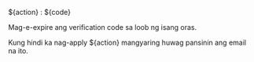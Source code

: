 ${action} : ${code}

Mag-e-expire ang verification code sa loob ng isang oras.

Kung hindi ka nag-apply ${action} mangyaring huwag pansinin ang email na ito.
